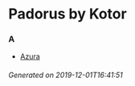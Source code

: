 # Padorus by Kotor

### A
* [Azura](https://github.com/shadow578/Padoru-Padoru/blob/master/table-of-contents/characters/Azura.md)

###### Generated on 2019-12-01T16:41:51
